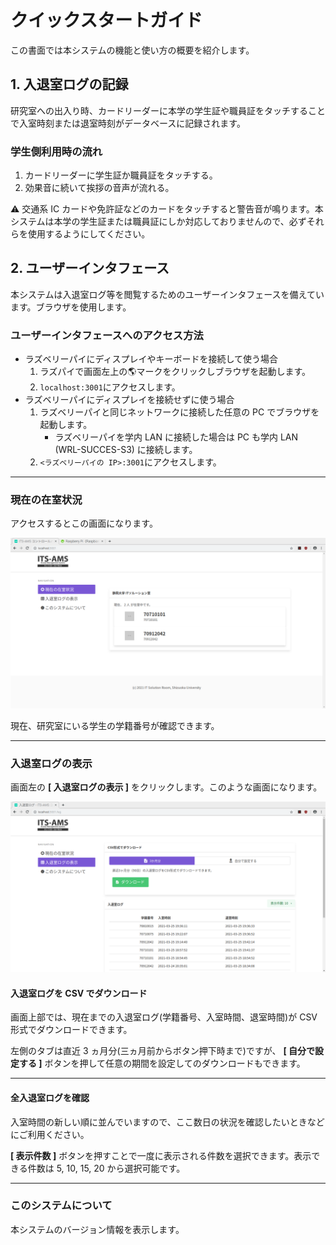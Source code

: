 # クイックスタートガイド

この書面では本システムの機能と使い方の概要を紹介します。

## 1. 入退室ログの記録

研究室への出入り時、カードリーダーに本学の学生証や職員証をタッチすることで入室時刻または退室時刻がデータベースに記録されます。

### 学生側利用時の流れ

1. カードリーダーに学生証か職員証をタッチする。
2. 効果音に続いて挨拶の音声が流れる。

:warning: 交通系 IC カードや免許証などのカードをタッチすると警告音が鳴ります。本システムは本学の学生証または職員証にしか対応しておりませんので、必ずそれらを使用するようにしてください。

## 2. ユーザーインタフェース

本システムは入退室ログ等を閲覧するためのユーザーインタフェースを備えています。ブラウザを使用します。

### ユーザーインタフェースへのアクセス方法

- ラズベリーパイにディスプレイやキーボードを接続して使う場合
  1. ラズパイで画面左上の:earth_americas:マークをクリックしブラウザを起動します。
  2. `localhost:3001`にアクセスします。
- ラズベリーパイにディスプレイを接続せずに使う場合
  1. ラズベリーパイと同じネットワークに接続した任意の PC でブラウザを起動します。
     - ラズベリーパイを学内 LAN に接続した場合は PC も学内 LAN (WRL-SUCCES-S3) に接続します。
  2. `<ラズベリーパイの IP>:3001`にアクセスします。

---

### 現在の在室状況

アクセスするとこの画面になります。

![index](img/ams-index.png)

現在、研究室にいる学生の学籍番号が確認できます。

---

### 入退室ログの表示

画面左の **[ 入退室ログの表示 ]** をクリックします。このような画面になります。

![log](img/ams-log.png)

#### 入退室ログを CSV でダウンロード

画面上部では、現在までの入退室ログ(学籍番号、入室時間、退室時間)が CSV 形式でダウンロードできます。

左側のタブは直近 3 ヵ月分(三ヵ月前からボタン押下時まで)ですが、 **[ 自分で設定する ]** ボタンを押して任意の期間を設定してのダウンロードもできます。

---

#### 全入退室ログを確認

入室時間の新しい順に並んでいますので、ここ数日の状況を確認したいときなどにご利用ください。

**[ 表示件数 ]** ボタンを押すことで一度に表示される件数を選択できます。表示できる件数は 5, 10, 15, 20 から選択可能です。

---

### このシステムについて

本システムのバージョン情報を表示します。
